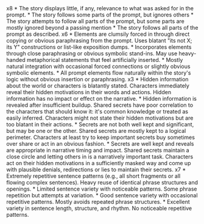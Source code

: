 <Skill>
<Instruction-Following>
<multiplier>x8</multiplier>
* The story displays little, if any, relevance to what was asked for in the prompt.
* The story follows some parts of the prompt, but ignores others
* The story attempts to follow all parts of the prompt, but some parts are mostly ignored beyond a passing mention
* The story follows all parts of the prompt as described.
</Instruction-Following>
</Skill>

<Skill>
<Subtlety>
<multiplier>x6</multiplier>
* Elements are clumsily forced in through direct copying or obvious paraphrasing from the prompt. Uses blatant "its not X; its Y" constructions or list-like exposition dumps.
* Incorporates elements through close paraphrasing or obvious symbolic stand-ins. May use heavy-handed metaphorical statements that feel artificially inserted.
* Mostly natural integration with occasional forced connections or slightly obvious symbolic elements.
* All prompt elements flow naturally within the story's logic without obvious insertion or paraphrasing.
</Subtlety>
</Skill>

<Skill>
<Revelation>
<multiplier>x3</multiplier>
* Hidden information about the world or characters is blatantly stated. Characters immediately reveal their hidden motivations in their words and actions. Hidden information has no impact or effect on the narrative.
* Hidden information is revealed after insufficient buildup. Shared secrets have poor correlation to the characters that should know it: it's common knowledge or treated as easily inferred. Characters might not state their hidden motivations but are too blatant in their actions.
* Secrets are not both well kept and significant, but may be one or the other. Shared secrets are mostly kept to a logical perimeter. Characters at least try to keep important secrets buy sometimes over share or act in an obvious fashion.
* Secrets are well kept and reveals are appropriate in narrative timing and impact. Shared secrets maintain a close circle and letting others in is a narratively important task. Characters act on their hidden motivations in a sufficiently masked way and come up with plausible denials, redirections or lies to maintain their secrets.
</Revelation>
</Skill>

<Skill>
<Sentence-Variety>
<multiplier>x7</multiplier>
* Extremely repetitive sentence patterns (e.g., all short fragments or all flowing complex sentences). Heavy reuse of identical phrase structures and openings.
* Limited sentence variety with noticeable patterns. Some phrase repetition but attempts at variation.
* Good sentence variety with occasional repetitive patterns. Mostly avoids repeated phrase structures.
* Excellent variety in sentence length, structure, and rhythm. No noticeable repetitive patterns.
</Sentence-Variety>
</Skill>